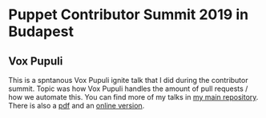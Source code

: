 # Puppet Contributor Summit 2019 in Budapest

## Vox Pupuli

This is a spntanous Vox Pupuli ignite talk that I did during the contributor
summit. Topic was how Vox Pupuli handles the amount of pull requests / how we
automate this. You can find more of my talks in [my main repository](https://github.com/bastelfreak/talks#collection-of-talks-proposals-and-related-stuff).
There is also a [pdf](Vox_Pupuli_-_Managing_PRs_Contributor_Summit_2019_-_Tim_Meusel.pdf)
and an [online version](https://bastelfreak.de/contributorsummit2019/).
